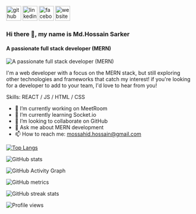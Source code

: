 
[<img src='https://cdn.jsdelivr.net/npm/simple-icons@3.0.1/icons/github.svg' alt='github' height='40'>](https://github.com/Mossahid123)  [<img src='https://cdn.jsdelivr.net/npm/simple-icons@3.0.1/icons/linkedin.svg' alt='linkedin' height='40'>](https://www.linkedin.com/in/md-hossain-sarker-539170241/)  [<img src='https://cdn.jsdelivr.net/npm/simple-icons@3.0.1/icons/facebook.svg' alt='facebook' height='40'>](https://www.facebook.com/mossahid.hossain)  [<img src='https://cdn.jsdelivr.net/npm/simple-icons@3.0.1/icons/icloud.svg' alt='website' height='40'>](https://funny-cajeta-36cab9.netlify.app/) 
### Hi there 👋, my name is Md.Hossain Sarker
#### A passionate full stack developer (MERN)
![A passionate full stack developer (MERN)](https://scontent.fcgp27-1.fna.fbcdn.net/v/t39.30808-6/241439178_2916044335279281_5217116864526762693_n.jpg?_nc_cat=106&ccb=1-7&_nc_sid=e3f864&_nc_eui2=AeHVA8S8y-WpYSQcqwP0IlZVwt7oPckJnkHC3ug9yQmeQZL33Pbb7A7bOo877Anz1TUFw8xWLDB6ENUJ-lE5ZCuj&_nc_ohc=sj0DHIHa3tQAX8Q3nOt&_nc_ht=scontent.fcgp27-1.fna&oh=00_AT-VvvkgPpWaDWA2iDaQL_ImYetFDjEhgwRPROxJ--UXkw&oe=62DBE28A)

I'm a web developer with a focus on the MERN stack, but still exploring other technologies and frameworks that catch my interest! if you're looking for a developer to add to your team, I'd love to hear from you!

Skills: REACT / JS / HTML / CSS

- 🔭 I’m currently working on MeetRoom 
- 🌱 I’m currently learning Socket.io 
- 👯 I’m looking to collaborate on GitHub 
- 💬 Ask me about MERN development 
- 📫 How to reach me: mossahid.hossain@gmail.com 


 

[![Top Langs](https://github-readme-stats.vercel.app/api/top-langs/?username=Mossahid123)](https://github.com/anuraghazra/github-readme-stats)

![GitHub stats](https://github-readme-stats.vercel.app/api?username=Mossahid123&show_icons=true)  

![GitHub Activity Graph](https://activity-graph.herokuapp.com/graph?username=Mossahid123)  

![GitHub metrics](https://metrics.lecoq.io/Mossahid123)  

![GitHub streak stats](https://github-readme-streak-stats.herokuapp.com/?user=Mossahid123)  

![Profile views](https://gpvc.arturio.dev/Mossahid123)  
